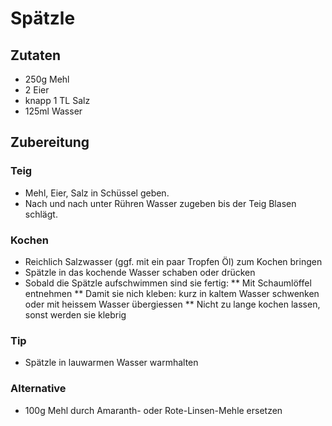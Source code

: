 # Spätzle

## Zutaten
* 250g Mehl
* 2 Eier
* knapp 1 TL Salz
* 125ml Wasser

## Zubereitung
### Teig
* Mehl, Eier, Salz in Schüssel geben.  
* Nach und nach unter Rühren Wasser zugeben bis der Teig Blasen schlägt.

### Kochen
* Reichlich Salzwasser (ggf. mit ein paar Tropfen Öl) zum Kochen bringen
* Spätzle in das kochende Wasser schaben oder drücken
* Sobald die Spätzle aufschwimmen sind sie fertig: 
** Mit Schaumlöffel entnehmen
** Damit sie nich kleben: kurz in kaltem Wasser schwenken oder mit heissem Wasser übergiessen
** Nicht zu lange kochen lassen, sonst werden sie klebrig

### Tip
* Spätzle in lauwarmen Wasser warmhalten


### Alternative
* 100g Mehl durch Amaranth- oder Rote-Linsen-Mehle ersetzen

